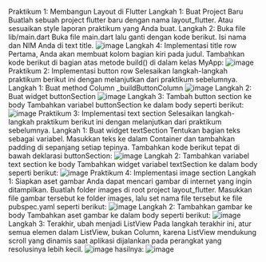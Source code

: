 Praktikum 1: Membangun Layout di Flutter
Langkah 1: Buat Project Baru
Buatlah sebuah project flutter baru dengan nama layout_flutter. Atau sesuaikan style laporan praktikum yang Anda buat.
Langkah 2: Buka file lib/main.dart
Buka file main.dart lalu ganti dengan kode berikut. Isi nama dan NIM Anda di text title.
![image](https://github.com/user-attachments/assets/ef229846-3b62-4c05-ad74-ae01df71b8b8)
Langkah 4: Implementasi title row
Pertama, Anda akan membuat kolom bagian kiri pada judul. Tambahkan kode berikut di bagian atas metode build() di dalam kelas MyApp:
![image](https://github.com/user-attachments/assets/f8e3b901-eb3e-4a50-8dc9-efa70bba170c)
Praktikum 2: Implementasi button row
Selesaikan langkah-langkah praktikum berikut ini dengan melanjutkan dari praktikum sebelumnya.
Langkah 1: Buat method Column _buildButtonColumn
![image](https://github.com/user-attachments/assets/b6079ce7-fc05-41e2-80b1-d9356c924365)
Langkah 2: Buat widget buttonSection
![image](https://github.com/user-attachments/assets/32ab9150-377a-4529-a0f4-0ecb3f042a56)
Langkah 3: Tambah button section ke body
Tambahkan variabel buttonSection ke dalam body seperti berikut:
![image](https://github.com/user-attachments/assets/9e338b31-1eef-430b-99bb-6207e38e9d47)
Praktikum 3: Implementasi text section
Selesaikan langkah-langkah praktikum berikut ini dengan melanjutkan dari praktikum sebelumnya.
Langkah 1: Buat widget textSection
Tentukan bagian teks sebagai variabel. Masukkan teks ke dalam Container dan tambahkan padding di sepanjang setiap tepinya. Tambahkan kode berikut tepat di bawah deklarasi buttonSection:
![image](https://github.com/user-attachments/assets/53289c06-d336-4872-ada7-28d1deda8447)
Langkah 2: Tambahkan variabel text section ke body
Tambahkan widget variabel textSection ke dalam body seperti berikut:
![image](https://github.com/user-attachments/assets/5ea75d30-4f56-458b-8b02-dffdbef04919)
Praktikum 4: Implementasi image section
Langkah 1: Siapkan aset gambar
Anda dapat mencari gambar di internet yang ingin ditampilkan. Buatlah folder images di root project layout_flutter. Masukkan file gambar tersebut ke folder images, lalu set nama file tersebut ke file pubspec.yaml seperti berikut:
![image](https://github.com/user-attachments/assets/0e20894d-3a14-4fd3-8a90-4784cec0b561)
Langkah 2: Tambahkan gambar ke body
Tambahkan aset gambar ke dalam body seperti berikut:
![image](https://github.com/user-attachments/assets/cc2c5e3a-1e72-4f80-a602-2862506971df)
Langkah 3: Terakhir, ubah menjadi ListView
Pada langkah terakhir ini, atur semua elemen dalam ListView, bukan Column, karena ListView mendukung scroll yang dinamis saat aplikasi dijalankan pada perangkat yang resolusinya lebih kecil.
![image](https://github.com/user-attachments/assets/57c46e10-769a-4db2-bb11-bcca63a25f13)
hasilnya:
![image](https://github.com/user-attachments/assets/0cb12860-43e4-4544-a617-b04938213faa)




